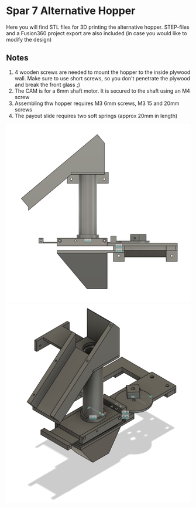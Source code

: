 # Spar 7 Alternative Hopper

Here you will find STL files for 3D printing the alternative hopper. STEP-files and a Fusion360 project export are also included (in case you would like to modify the design)

## Notes
1. 4 wooden screws are needed to mount the hopper to the inside plywood wall. Make sure to use short screws, so you don't penetrate the plywood and break the front glass ;)
2. The CAM is for a 6mm shaft motor. It is secured to the shaft using an M4 screw
3. Assembling thw hopper requires M3 6mm screws, M3 15 and 20mm screws
4. The payout slide requires two soft springs (approx 20mm in length)

![hopper side](pictures/hopper_side.png)
![hopper iso](pictures/hopper_iso.png)
